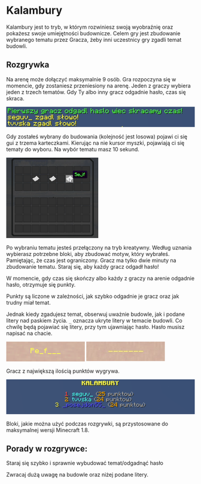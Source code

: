 # Kalambury
 
Kalambury jest to tryb, w którym rozwiniesz swoją wyobraźnię oraz pokażesz swoje umiejętności budownicze. Celem gry jest zbudowanie wybranego tematu przez Gracza, żeby inni uczestnicy gry zgadli temat budowli. 

## Rozgrywka

Na arenę może dołączyć maksymalnie 9 osób. Gra rozpoczyna się w momencie, gdy zostaniesz przeniesiony na arenę. Jeden z graczy wybiera jeden z trzech tematów. Gdy Ty albo inny gracz odgadnie hasło, czas się skraca.  

![Zgadnięcie hasła](/assets/guess-the-build/zgadniecie-hasla.png) 

Gdy zostałeś wybrany do budowania (kolejność jest losowa) pojawi ci się gui z trzema karteczkami. Kierując na nie kursor myszki, pojawiają ci się tematy do wyboru. Na wybór tematu masz 10 sekund. 

![wybór-tematu](/assets/guess-the-build/wybor-tematu.png)

Po wybraniu tematu jesteś przełączony na tryb kreatywny. Według uznania wybierasz potrzebne bloki, aby zbudować motyw, który wybrałeś. Pamiętając, że czas jest ograniczony. Gracz ma tylko dwie minuty na zbudowanie tematu.  Staraj się, aby każdy gracz odgadł hasło!

W momencie, gdy czas się skończy albo każdy z graczy na arenie odgadnie hasło, otrzymuje się punkty. 

Punkty są liczone w zależności, jak szybko odgadnie je gracz oraz jak trudny miał temat. 

 
Jednak kiedy zgadujesz temat, obserwuj uważnie budowle, jak i podane litery nad paskiem życia. `_` oznacza ukryte litery w temacie budowli. Co chwilę będą pojawiać się litery, przy tym ujawniając hasło. Hasło musisz napisać na chacie. 

 ![podloga2](/assets/guess-the-build/podloga2.png) ![podloga](/assets/guess-the-build/podloga.png)

Gracz z największą ilością punktów wygrywa.

![wygrana](/assets/guess-the-build/wygrana.png)

Bloki, jakie można użyć podczas rozgrywki, są przystosowane do maksymalnej wersji Minecraft 1.8.


## Porady w rozgrywce:

Staraj się szybko i sprawnie wybudować temat/odgadnąć hasło

Zwracaj dużą uwagę na budowle oraz niżej podane litery.
